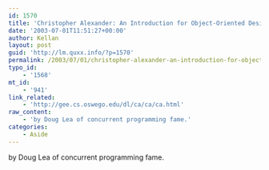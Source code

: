 ```yaml
---
id: 1570
title: 'Christopher Alexander: An Introduction for Object-Oriented Designers'
date: '2003-07-01T11:51:27+00:00'
author: Kellan
layout: post
guid: 'http://lm.quxx.info/?p=1570'
permalink: /2003/07/01/christopher-alexander-an-introduction-for-object-oriented-designers/
typo_id:
    - '1568'
mt_id:
    - '941'
link_related:
    - 'http://gee.cs.oswego.edu/dl/ca/ca/ca.html'
raw_content:
    - 'by Doug Lea of concurrent programming fame.'
categories:
    - Aside
---
```


by Doug Lea of concurrent programming fame.
